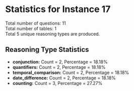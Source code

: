 # Statistics for Instance 17<br/>
Total number of questions: 11<br/>
Total number of tables: 1<br/>
Total 5 unique reasoning types are produced.<br/>
## Reasoning Type Statistics<br/>
- **conjunction:** Count = 2, Percentage = 18.18%<br/>
- **quantifiers:** Count = 2, Percentage = 18.18%<br/>
- **temporal_comparison:** Count = 2, Percentage = 18.18%<br/>
- **date_difference:** Count = 2, Percentage = 18.18%<br/>
- **counting:** Count = 3, Percentage = 27.27%<br/>
